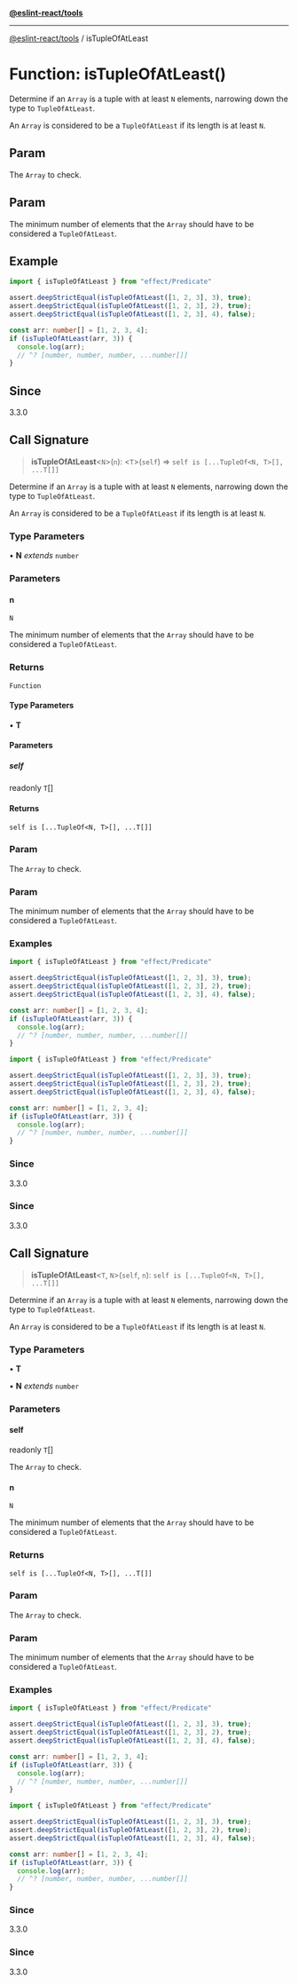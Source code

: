 [**@eslint-react/tools**](../README.md)

***

[@eslint-react/tools](../README.md) / isTupleOfAtLeast

# Function: isTupleOfAtLeast()

Determine if an `Array` is a tuple with at least `N` elements, narrowing down the type to `TupleOfAtLeast`.

An `Array` is considered to be a `TupleOfAtLeast` if its length is at least `N`.

## Param

The `Array` to check.

## Param

The minimum number of elements that the `Array` should have to be considered a `TupleOfAtLeast`.

## Example

```ts
import { isTupleOfAtLeast } from "effect/Predicate"

assert.deepStrictEqual(isTupleOfAtLeast([1, 2, 3], 3), true);
assert.deepStrictEqual(isTupleOfAtLeast([1, 2, 3], 2), true);
assert.deepStrictEqual(isTupleOfAtLeast([1, 2, 3], 4), false);

const arr: number[] = [1, 2, 3, 4];
if (isTupleOfAtLeast(arr, 3)) {
  console.log(arr);
  // ^? [number, number, number, ...number[]]
}
```

## Since

3.3.0

## Call Signature

> **isTupleOfAtLeast**\<`N`\>(`n`): \<`T`\>(`self`) => `self is [...TupleOf<N, T>[], ...T[]]`

Determine if an `Array` is a tuple with at least `N` elements, narrowing down the type to `TupleOfAtLeast`.

An `Array` is considered to be a `TupleOfAtLeast` if its length is at least `N`.

### Type Parameters

• **N** *extends* `number`

### Parameters

#### n

`N`

The minimum number of elements that the `Array` should have to be considered a `TupleOfAtLeast`.

### Returns

`Function`

#### Type Parameters

• **T**

#### Parameters

##### self

readonly `T`[]

#### Returns

`self is [...TupleOf<N, T>[], ...T[]]`

### Param

The `Array` to check.

### Param

The minimum number of elements that the `Array` should have to be considered a `TupleOfAtLeast`.

### Examples

```ts
import { isTupleOfAtLeast } from "effect/Predicate"

assert.deepStrictEqual(isTupleOfAtLeast([1, 2, 3], 3), true);
assert.deepStrictEqual(isTupleOfAtLeast([1, 2, 3], 2), true);
assert.deepStrictEqual(isTupleOfAtLeast([1, 2, 3], 4), false);

const arr: number[] = [1, 2, 3, 4];
if (isTupleOfAtLeast(arr, 3)) {
  console.log(arr);
  // ^? [number, number, number, ...number[]]
}
```

```ts
import { isTupleOfAtLeast } from "effect/Predicate"

assert.deepStrictEqual(isTupleOfAtLeast([1, 2, 3], 3), true);
assert.deepStrictEqual(isTupleOfAtLeast([1, 2, 3], 2), true);
assert.deepStrictEqual(isTupleOfAtLeast([1, 2, 3], 4), false);

const arr: number[] = [1, 2, 3, 4];
if (isTupleOfAtLeast(arr, 3)) {
  console.log(arr);
  // ^? [number, number, number, ...number[]]
}
```

### Since

3.3.0

### Since

3.3.0

## Call Signature

> **isTupleOfAtLeast**\<`T`, `N`\>(`self`, `n`): `self is [...TupleOf<N, T>[], ...T[]]`

Determine if an `Array` is a tuple with at least `N` elements, narrowing down the type to `TupleOfAtLeast`.

An `Array` is considered to be a `TupleOfAtLeast` if its length is at least `N`.

### Type Parameters

• **T**

• **N** *extends* `number`

### Parameters

#### self

readonly `T`[]

The `Array` to check.

#### n

`N`

The minimum number of elements that the `Array` should have to be considered a `TupleOfAtLeast`.

### Returns

`self is [...TupleOf<N, T>[], ...T[]]`

### Param

The `Array` to check.

### Param

The minimum number of elements that the `Array` should have to be considered a `TupleOfAtLeast`.

### Examples

```ts
import { isTupleOfAtLeast } from "effect/Predicate"

assert.deepStrictEqual(isTupleOfAtLeast([1, 2, 3], 3), true);
assert.deepStrictEqual(isTupleOfAtLeast([1, 2, 3], 2), true);
assert.deepStrictEqual(isTupleOfAtLeast([1, 2, 3], 4), false);

const arr: number[] = [1, 2, 3, 4];
if (isTupleOfAtLeast(arr, 3)) {
  console.log(arr);
  // ^? [number, number, number, ...number[]]
}
```

```ts
import { isTupleOfAtLeast } from "effect/Predicate"

assert.deepStrictEqual(isTupleOfAtLeast([1, 2, 3], 3), true);
assert.deepStrictEqual(isTupleOfAtLeast([1, 2, 3], 2), true);
assert.deepStrictEqual(isTupleOfAtLeast([1, 2, 3], 4), false);

const arr: number[] = [1, 2, 3, 4];
if (isTupleOfAtLeast(arr, 3)) {
  console.log(arr);
  // ^? [number, number, number, ...number[]]
}
```

### Since

3.3.0

### Since

3.3.0
